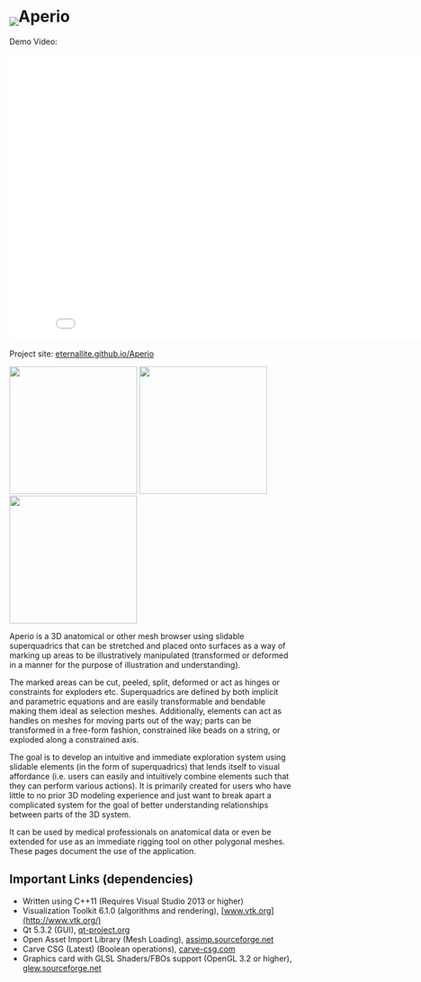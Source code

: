 # <img src="https://raw.githubusercontent.com/eternallite/Aperio/master/about_orig.png" valign="bottom" />Aperio  


Demo Video: 
<iframe width="854" height="510" src="//www.youtube.com/embed/wdhQHhCtf2M" frameborder="0" allowfullscreen></iframe>

Project site: [eternallite.github.io/Aperio](http://eternallite.github.io/Aperio)

<img src="https://raw.githubusercontent.com/eternallite/Aperio/master/screenshot_small.png" width="227px;" />
<img src="https://raw.githubusercontent.com/eternallite/Aperio/master/screenshot_small2.png" width="227px;" />
<img src="https://raw.githubusercontent.com/eternallite/Aperio/master/screenshot_small3.png" width="227px;" />

Aperio is a 3D anatomical or other mesh browser using slidable superquadrics that can be stretched and placed onto surfaces as a way of marking up areas to be illustratively manipulated (transformed or deformed in a manner for the purpose of illustration and understanding).

The marked areas can be cut, peeled, split, deformed or act as hinges or constraints for exploders etc. Superquadrics are defined by both implicit and parametric equations and are easily transformable and bendable making them ideal as selection meshes. Additionally, elements can act as handles on meshes for moving parts out of the way; parts can be transformed in a free-form fashion, constrained like beads on a string, or exploded along a constrained axis.

The goal is to develop an intuitive and immediate exploration system using slidable elements (in the form of superquadrics) that lends itself to visual affordance (i.e. users can easily and intuitively combine elements such that they can perform various actions). It is primarily created for users who have little to no prior 3D modeling experience and just want to break apart a complicated system for the goal of better understanding relationships between parts of the 3D system.

It can be used by medical professionals on anatomical data or even be extended for use as an immediate rigging tool on other polygonal meshes. These pages document the use of the application.

## Important Links (dependencies)

* Written using C++11 (Requires Visual Studio 2013 or higher) <br />
* Visualization Toolkit 6.1.0 (algorithms and rendering), [www.vtk.org](http://www.vtk.org/) <br />
* Qt 5.3.2 (GUI), [qt-project.org](http://qt-project.org/) <br />
* Open Asset Import Library (Mesh Loading), [assimp.sourceforge.net](http://assimp.sourceforge.net/) <br />
* Carve CSG (Latest) (Boolean operations), [carve-csg.com](http://carve-csg.com/) <br />
* Graphics card with GLSL Shaders/FBOs support (OpenGL 3.2 or higher), [glew.sourceforge.net](http://glew.sourceforge.net/)
